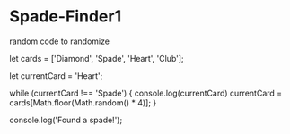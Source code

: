 # Spade-Finder1
random code to randomize 

let cards = ['Diamond', 'Spade', 'Heart', 'Club'];

let currentCard = 'Heart';

while (currentCard !== 'Spade') {
  console.log(currentCard)
  currentCard = cards[Math.floor(Math.random() * 4)];
}

console.log('Found a spade!');
